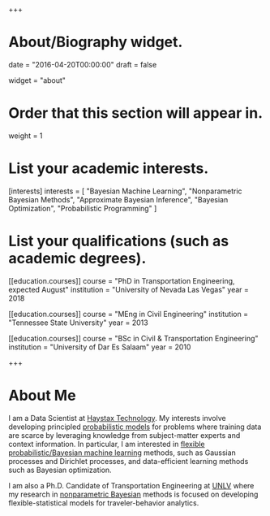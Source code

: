 +++
# About/Biography widget.

date = "2016-04-20T00:00:00"
draft = false

widget = "about"

# Order that this section will appear in.
weight = 1

# List your academic interests.
[interests]
  interests = [
    "Bayesian Machine Learning",
    "Nonparametric Bayesian Methods",
    "Approximate Bayesian Inference",
    "Bayesian Optimization",
    "Probabilistic Programming"
  ]

# List your qualifications (such as academic degrees).
[[education.courses]]
  course = "PhD in Transportation Engineering, expected August"
  institution = "University of Nevada Las Vegas"
  year = 2018

[[education.courses]]
  course = "MEng in Civil Engineering"
  institution = "Tennessee State University"
  year = 2013

[[education.courses]]
  course = "BSc in Civil & Transportation Engineering"
  institution = "University of Dar Es Salaam"
  year = 2010
 
+++

# About Me

I am a Data Scientist at [Haystax Technology](https://www.haystax.com). My interests involve developing principled [probabilistic models](http://mlg.eng.cam.ac.uk/zoubin/bayesian.html) for problems where training data are scarce by leveraging knowledge from subject-matter experts and context information. In particular, I am interested in [flexible](http://mlg.eng.cam.ac.uk/pub/topics/#np) [probabilistic/Bayesian machine learning](http://mlg.eng.cam.ac.uk/zoubin/bayesian.html) methods, such as Gaussian processes and Dirichlet processes, and data-efficient learning methods such as Bayesian optimization.

I am also a Ph.D. Candidate of Transportation Engineering at [UNLV](http://www.unlv.edu/) where my research in [nonparametric Bayesian](http://mlg.eng.cam.ac.uk/pub/topics/#np) methods is focused on developing flexible-statistical models for traveler-behavior analytics.